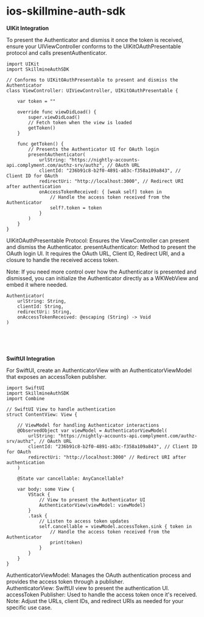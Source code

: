 # ios-skillmine-auth-sdk

**UIKit Integration**

To present the Authenticator and dismiss it once the token is received, ensure your UIViewController conforms to the UIKitOAuthPresentable protocol and calls presentAuthenticator.
```
import UIKit
import SkillmineAuthSDK

// Conforms to UIKitOAuthPresentable to present and dismiss the Authenticator
class ViewController: UIViewController, UIKitOAuthPresentable {
    
    var token = ""

    override func viewDidLoad() {
        super.viewDidLoad()
        // Fetch token when the view is loaded
        getToken()
    }

    func getToken() {
        // Presents the Authenticator UI for OAuth login
        presentAuthenticator(
            urlString: "https://nightly-accounts-api.complyment.com/authz-srv/authz", // OAuth URL
            clientId: "236b91c8-b2f0-4891-a83c-f358a109a843", // Client ID for OAuth
            redirectUri: "http://localhost:3000", // Redirect URI after authentication
            onAccessTokenReceived: { [weak self] token in
                // Handle the access token received from the Authenticator
                self?.token = token
            }
        )
    }
}
```

UIKitOAuthPresentable Protocol: Ensures the ViewController can present and dismiss the Authenticator.
presentAuthenticator: Method to present the OAuth login UI. It requires the OAuth URL, Client ID, Redirect URI, and a closure to handle the received access token.<br>


Note: If you need more control over how the Authenticator is presented and dismissed, you can initialize the Authenticator directly as a WKWebView and embed it where needed.

```
Authenticator(
    urlString: String, 
    clientId: String, 
    redirectUri: String, 
    onAccessTokenReceived: @escaping (String) -> Void
)
```
<br>
<br>
<br>

**SwiftUI Integration**

For SwiftUI, create an AuthenticatorView with an AuthenticatorViewModel that exposes an accessToken publisher.

```
import SwiftUI
import SkillmineAuthSDK
import Combine

// SwiftUI View to handle authentication
struct ContentView: View {
    
    // ViewModel for handling Authenticator interactions
    @ObservedObject var viewModel = AuthenticatorViewModel(
        urlString: "https://nightly-accounts-api.complyment.com/authz-srv/authz", // OAuth URL
        clientId: "236b91c8-b2f0-4891-a83c-f358a109a843", // Client ID for OAuth
        redirectUri: "http://localhost:3000" // Redirect URI after authentication
    )
    
    @State var cancellable: AnyCancellable?

    var body: some View {
        VStack {
            // View to present the Authenticator UI
            AuthenticatorView(viewModel: viewModel)
        }
        .task {
            // Listen to access token updates
            self.cancellable = viewModel.accessToken.sink { token in
                // Handle the access token received from the Authenticator
                print(token)
            }
        }
    }
}
```
AuthenticatorViewModel: Manages the OAuth authentication process and provides the access token through a publisher.<br>
AuthenticatorView: SwiftUI view to present the authentication UI.<br>
accessToken Publisher: Used to handle the access token once it's received.<br>
Note: Adjust the URLs, client IDs, and redirect URIs as needed for your specific use case.
